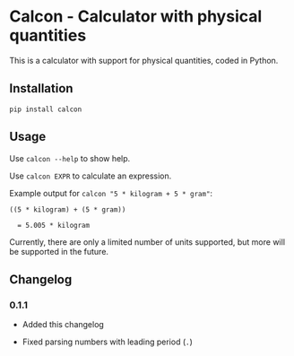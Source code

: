 
# Calcon - Calculator with physical quantities

This is a calculator with support for physical quantities, coded in Python.

## Installation

```
pip install calcon
```

## Usage

Use `calcon --help` to show help.

Use `calcon EXPR` to calculate an expression.

Example output for `calcon "5 * kilogram + 5 * gram"`:

```
((5 * kilogram) + (5 * gram))

  = 5.005 * kilogram
```

Currently, there are only a limited number of units supported, but more will
be supported in the future.

## Changelog

### 0.1.1

- Added this changelog

- Fixed parsing numbers with leading period (`.`)
